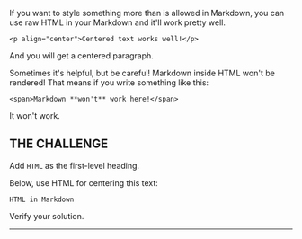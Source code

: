 If you want to style something more than is allowed in Markdown, you can use raw HTML in your Markdown and it'll work pretty well.

    <p align="center">Centered text works well!</p>

And you will get a centered paragraph.

Sometimes it's helpful, but be careful! Markdown inside HTML won't be rendered! That means if you write something like this:

    <span>Markdown **won't** work here!</span>

It won't work.

## THE CHALLENGE

Add `HTML` as the first-level heading.

Below, use HTML for centering this text:

    HTML in Markdown

Verify your solution.

---
